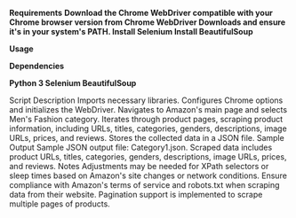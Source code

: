 **Requirements**
**Download the Chrome WebDriver compatible with your Chrome browser version from Chrome WebDriver Downloads and ensure it's in your system's PATH.
Install Selenium
Install BeautifulSoup**

**Usage**

**Dependencies**

**Python 3
Selenium
BeautifulSoup**

Script Description
Imports necessary libraries.
Configures Chrome options and initializes the WebDriver.
Navigates to Amazon's main page and selects Men's Fashion category.
Iterates through product pages, scraping product information, including URLs, titles, categories, genders, descriptions, image URLs, prices, and reviews.
Stores the collected data in a JSON file.
Sample Output
Sample JSON output file: Category1.json.
Scraped data includes product URLs, titles, categories, genders, descriptions, image URLs, prices, and reviews.
Notes
Adjustments may be needed for XPath selectors or sleep times based on Amazon's site changes or network conditions.
Ensure compliance with Amazon's terms of service and robots.txt when scraping data from their website.
Pagination support is implemented to scrape multiple pages of products.
